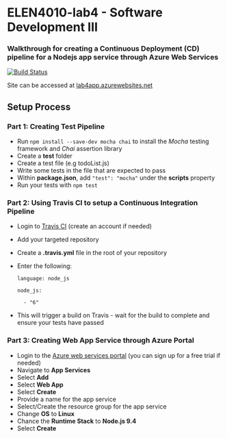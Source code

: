 # ELEN4010-lab4 - Software Development III 
### Walkthrough for creating a Continuous Deployment (CD) pipeline for a Nodejs app service through Azure Web Services
[![Build Status](https://travis-ci.com/JaredP94/ELEN4010-Lab4.svg?branch=master)](https://travis-ci.com/JaredP94/ELEN4010-Lab4)

Site can be accessed at [lab4app.azurewebsites.net](https://lab4app.azurewebsites.net/todo)

## Setup Process

### Part 1: Creating Test Pipeline
* Run `npm install --save-dev mocha chai` to install the *Mocha* testing framework and *Chai* assertion library
* Create a **test** folder
* Create a test file (e.g todoList.js)
* Write some tests in the file that are expected to pass
* Within **package.json**, add `"test": "mocha"` under the **scripts** property
* Run your tests with `npm test`

### Part 2: Using Travis CI to setup a Continuous Integration Pipeline
* Login to [Travis CI](https://travis-ci.org/) (create an account if needed)
* Add your targeted repository
* Create a **.travis.yml** file in the root of your repository
* Enter the following:

  `language: node_js`

  `node_js:`

  `  - "6"`
  
* This will trigger a build on Travis - wait for the build to complete and ensure your tests have passed

### Part 3: Creating Web App Service through Azure Portal
* Login to the [Azure web services portal](https://portal.azure.com/) (you can sign up for a free trial if needed)
* Navigate to **App Services**
* Select **Add**
* Select **Web App**
* Select **Create**
* Provide a name for the app service
* Select/Create the resource group for the app service
* Change **OS** to **Linux**
* Chance the **Runtime Stack** to **Node.js 9.4**
* Select **Create**
